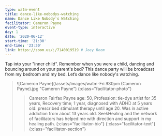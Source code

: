 ```yaml
---
type: watm-event
title: dance-like-nobodys-watching
name: Dance Like Nobody's Watching
facilitator: Cameron Payne
event-type: interactive
day: 1
date: '2020-06-12'
start-time: '21:30'
end-time: '23:30'
link: https://zoom.us/j/7140019519 # Joey Room
---
```


Tap into your "inner child". Remember when you were a child, dancing and bouncing around on your parent's bed? This dance party will be broadcast from my bedroom and my bed. Let’s dance like nobody's watching.

> ![Cameron Payne](/assets/images/watm-Fri.930pm (Cameron Payne).jpg "Cameron Payne")
> {:class="facilitator-photo"}
>
> > Cameron Fairfax Payne age: 50, Profession: tie-dye artist for 35 years, Recovery time; 1 year, diagnosed with ADHD at 5 years old. prescribed stimulant therapy until age 20. Was in active addiction from about 13 years old. SeekHealing and the network of facilitators has helped me with direction and support in my healing path.
> > {:class="facilitator-bio"}
> {:class="facilitator-text"}
{:class="facilitator-section"}
